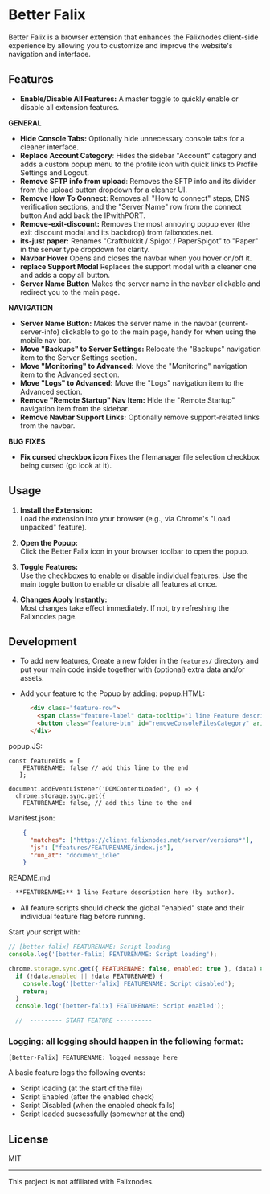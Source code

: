# Better Falix

Better Falix is a browser extension that enhances the Falixnodes client-side experience by allowing you to customize and improve the website's navigation and interface.

## Features
- **Enable/Disable All Features:** A master toggle to quickly enable or disable all extension features.

**GENERAL**
- **Hide Console Tabs:**
 Optionally hide unnecessary console tabs for a cleaner interface.
- **Replace Account Category**: 
Hides the sidebar "Account" category and adds a custom popup menu to the profile icon with quick links to Profile Settings and Logout.
- **Remove SFTP info from upload**: 
Removes the SFTP info and its divider from the upload button dropdown for a cleaner UI.
- **Remove How To Connect**: 
Removes all "How to connect" steps, DNS verification sections, and the "Server Name" row from the connect button And add back the IPwithPORT.
- **Remove-exit-discount:** 
Removes the most annoying popup ever (the exit discount modal and its backdrop) from falixnodes.net.
- **its-just paper:** 
Renames "Craftbukkit / Spigot / PaperSpigot" to "Paper" in the server type dropdown for clarity.
- **Navbar Hover**
Opens and closes the navbar when you hover on/off it.
- **replace Support Modal**
Replaces the support modal with a cleaner one and adds a copy all button.
- **Server Name Button**
Makes the server name in the navbar clickable and redirect you to the main page.


**NAVIGATION**
- **Server Name Button:** Makes the server name in the navbar (current-server-info) clickable to go to the main page, handy for when using the mobile nav bar.
- **Move "Backups" to Server Settings:** 
Relocate the "Backups" navigation item to the Server Settings section.
- **Move "Monitoring" to Advanced:** 
Move the "Monitoring" navigation item to the Advanced section.
- **Move "Logs" to Advanced:** 
Move the "Logs" navigation item to the Advanced section.
- **Remove "Remote Startup" Nav Item:** 
Hide the "Remote Startup" navigation item from the sidebar.
- **Remove Navbar Support Links:** 
Optionally remove support-related links from the navbar.

**BUG FIXES**
- **Fix cursed checkbox icon**
Fixes the filemanager file selection checkbox being cursed (go look at it).


## Usage

1. **Install the Extension:**  
   Load the extension into your browser (e.g., via Chrome's "Load unpacked" feature).

2. **Open the Popup:**  
   Click the Better Falix icon in your browser toolbar to open the popup.

3. **Toggle Features:**  
   Use the checkboxes to enable or disable individual features. Use the main toggle button to enable or disable all features at once.

4. **Changes Apply Instantly:**  
   Most changes take effect immediately. If not, try refreshing the Falixnodes page.

## Development

- To add new features, Create a new folder in the `features/` directory and put your main code inside together with (optional) extra data and/or assets.

- Add your feature to the Popup by adding:
popup.HTML:
```html
      <div class="feature-row">
        <span class="feature-label" data-tooltip="1 line Feature description here (by author).">FEATURE NAME</span>
        <button class="feature-btn" id="removeConsoleFilesCategory" aria-pressed="false" tabindex="0"><span class="dot"></span></button>
      </div>
```
popup.JS:
```JS
const featureIds = [
    FEATURENAME: false // add this line to the end
   ];
```
```JS
document.addEventListener('DOMContentLoaded', () => {
  chrome.storage.sync.get({
    FEATURENAME: false, // add this line to the end
```

Manifest.json:
```json
    {
      "matches": ["https://client.falixnodes.net/server/versions*"],
      "js": ["features/FEATURENAME/index.js"],
      "run_at": "document_idle"
    }
```
README.md
```md
- **FEATURENAME:** 1 line Feature description here (by author).
```

- All feature scripts should check the global "enabled" state and their individual feature flag before running.

Start your script with:
```js
// [better-falix] FEATURENAME: Script loading
console.log('[better-falix] FEATURENAME: Script loading');

chrome.storage.sync.get({ FEATURENAME: false, enabled: true }, (data) => {
  if (!data.enabled || !data FEATURENAME) {
    console.log('[better-falix] FEATURENAME: Script disabled');
    return;
  }
  console.log('[better-falix] FEATURENAME: Script enabled');

  //  --------- START FEATURE ----------
```
 ### Logging: all logging should happen in the following format:

```
[Better-Falix] FEATURENAME: logged message here
```

   A basic feature logs the following events:
   - Script loading (at the start of the file)
   - Script Enabled (after the enabled check)
   - Script Disabled (when the enabled check fails)
   - Script loaded sucsessfully (somewher at the end)

## License

MIT

---
This project is not affiliated with Falixnodes.
